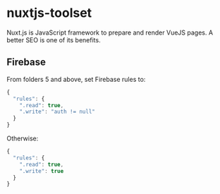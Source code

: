 # nuxtjs-toolset

Nuxt.js is JavaScript framework to prepare and render VueJS pages. A better SEO is one of its benefits.

## Firebase

From folders 5 and above, set Firebase rules to:

```js
{
  "rules": {
    ".read": true,
    ".write": "auth != null"
  }
}
```
Otherwise:

```js
{
  "rules": {
    ".read": true,
    ".write": true
  }
}
```